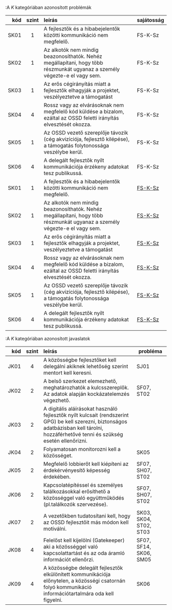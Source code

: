 :A *K* kategóriában azonosított problémák

kód |szint|leírás                                                                            | sajátosság
---:|:--:|:---------------------------------------------------------------------------------|---------------
SK01|1|A fejlesztők és a hibabejelentők közötti kommunikáció nem megfelelő.|FS-K-Sz
SK02|1|Az alkotók nem mindig beazonosíthatók. Nehéz megállapítani, hogy több részmunkát ugyanaz a személy végezte-e el vagy sem.|FS-K-Sz
SK03|1|Az erős cégirányítás miatt a fejlesztők elhagyják a projektet, veszélyeztetve a támogatást|FS-K-Sz
SK04|4|Rossz vagy az elvárásoknak nem megfelelő kód küldése a bizalom, ezáltal az OSSD feletti irányítás elvesztését okozza.|FS-K-Sz
SK05|1|Az OSSD vezető szereplője távozik (cég akvizíciója, fejlesztő kilépése), a támogatás folytonossága veszélybe kerül.|FS-K-Sz
SK06|4|A delegált fejlesztők nyílt kommunikációja érzékeny adatokat tesz publikussá.|FS-K-Sz
SK01|1|A fejlesztők és a hibabejelentők közötti kommunikáció nem megfelelő.|[FS-K-Sz](#sec:FS-K-Sz)
SK02|1|Az alkotók nem mindig beazonosíthatók. Nehéz megállapítani, hogy több részmunkát ugyanaz a személy végezte-e el vagy sem.|[FS-K-Sz](#sec:FS-K-Sz)
SK03|1|Az erős cégirányítás miatt a fejlesztők elhagyják a projektet, veszélyeztetve a támogatást|[FS-K-Sz](#sec:FS-K-Sz)
SK04|4|Rossz vagy az elvárásoknak nem megfelelő kód küldése a bizalom, ezáltal az OSSD feletti irányítás elvesztését okozza.|[FS-K-Sz](#sec:FS-K-Sz)
SK05|1|Az OSSD vezető szereplője távozik (cég akvizíciója, fejlesztő kilépése), a támogatás folytonossága veszélybe kerül.|[FS-K-Sz](#sec:FS-K-Sz)
SK06|4|A delegált fejlesztők nyílt kommunikációja érzékeny adatokat tesz publikussá.|[FS-K-Sz](#sec:FS-K-Sz)

:A *K* kategóriában azonosított javaslatok

kód |szint|leírás                                                                            | probléma
---:|:--:|:---------------------------------------------------------------------------------|---------------
JK01|4|A közösségbe fejlesztőket kell delegálni akiknek lehetőség szerint mentort kell keresni.|SJ01
JK02|2|A belső szerkezet elemezhető, meghatározhatók a kulcsszereplők. Az adatok alapján kockázatelemzés végezhető.|SF07, ST02
JK03|2|A digitális aláírásokat használó fejlesztők nyílt kulcsait (rendszerint GPG) be kell szerezni, biztonságos adatbázisban kell tárolni, hozzáférhetővé tenni és szükség esetén ellenőrizni.|
JK04|2|Folyamatosan monitorozni kell a közösséget.|SK05
JK05|2|Megfelelő lobbierőt kell kiépíteni az érdekérvényesítő képesség érdekében.|SF07, SH07, ST02
JK06|2|Kapcsolatépítéssel és személyes találkozásokkal erősíthető a közösséggel való együttműködés (pl.találkozók szervezése).|SF07, SH07, ST02
JK07|2|A vezetőkben tudatosítani kell, hogy az OSSD fejlesztőit más módon kell motiválni.|SK03, SK04, ST02, ST03
JK08|4|Felelőst kell kijelölni (Gatekeeper) aki a közösséggel való kapcsolattartást és az oda áramló információt ellenőrzi.|SF07, SF14, SK06, SM05
JK09|4|A közösségbe delegált fejlesztők elkülönített kommunikációja előnytelen, a közösségi csatornán folyó kommunikáció információtartalmára oda kell figyelni.|SK06
